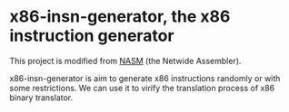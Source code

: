 x86-insn-generator, the x86 instruction generator
===========================

This project is modified from [NASM](https://github.com/netwide-assembler/nasm) (the Netwide Assembler).

x86-insn-generator is aim to generate x86 instructions randomly or with some restrictions.
We can use it to virify the translation process of x86 binary translator.
